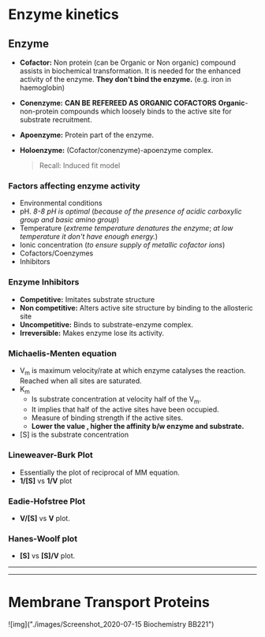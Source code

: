 # Enzyme kinetics

## Enzyme

- **Cofactor:** Non protein (can be Organic or Non organic) compound assists in biochemical transformation. It is needed for the enhanced activity of the enzyme. **They don't bind the enzyme.** (e.g. iron in haemoglobin)

- **Conenzyme:** **CAN BE REFEREED AS ORGANIC COFACTORS** **Organic**-non-protein compounds which loosely binds to the active site for substrate recruitment.

- **Apoenzyme:** Protein part of the enzyme.

- **Holoenzyme:** (Cofactor/conenzyme)-apoenzyme complex.

  > Recall: Induced fit model

### Factors affecting enzyme activity

-  Environmental conditions
  - pH. *8-8 pH is optimal* (*because of the presence of acidic carboxylic group and basic amino group*)
  - Temperature (*extreme temperature denatures the enzyme*; *at low temperature it don't have enough energy.*)
  - Ionic concentration (*to ensure supply of metallic cofactor ions*)
- Cofactors/Coenzymes
- Inhibitors

### Enzyme Inhibitors

- **Competitive:** Imitates substrate structure
- **Non competitive:** Alters active site structure by binding to the allosteric site
- **Uncompetitive:** Binds to substrate-enzyme complex.
- **Irreversible:** Makes enzyme lose its activity.

### Michaelis-Menten equation

- V<sub>m</sub> is maximum velocity/rate at which enzyme catalyses the reaction. Reached when all sites are saturated.
- K<sub>m</sub> 
  - Is substrate concentration at velocity half of the V<sub>m</sub>. 
  - It implies that half of the active sites have been occupied.
  - Measure of binding strength if the active sites.
  - **Lower the value , higher the affinity b/w enzyme and substrate.**
- [S] is the substrate concentration

### Lineweaver-Burk Plot

- Essentially the plot of reciprocal of MM equation.
- **1/[S]** vs **1/V**  plot

### Eadie-Hofstree Plot

- **V/[S]** vs **V** plot.

### Hanes-Woolf plot

- **[S]** vs **[S]/V**  plot.

---

---

# Membrane Transport Proteins

![img]("./images/Screenshot_2020-07-15 Biochemistry BB221")



